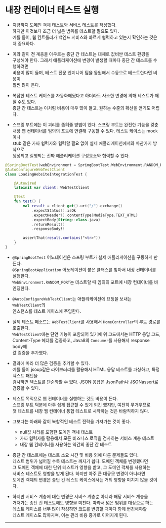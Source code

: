 # 내장 컨테이너 테스트 실행

- 지금까지 도메인 객체 테스트와 서비스 테스트를 작성했다.  
  하지만 이것보다 조금 더 넓은 범위를 테스트할 필요도 있다.  
  예를 들어, 웹 컨트롤러가 백엔드 서비스와 바르게 협력하고 있는지 확인하는 것은 더 중요하다.

- 이와 같이 전 계층을 아우르는 종단 간 테스트는 대체로 값비싼 테스트 환경을  
  구성해야 한다. 그래서 애플리케이션에 변경이 발생할 때마다 종단 간 테스트를 수행하려면  
  비용이 많이 들며, 테스트 전문 엔지니어 팀을 동원해서 수동으로 테스트한다면 비용이  
  훨씬 많이 든다.

- 복잡한 테스트 케이스를 자동화해뒀다고 하더라도 사소한 변경에 의해 테스트가 깨질 수도 있다.  
  종단 간 테스트는 이처럼 비용이 매우 많이 들고, 원하는 수준의 확신을 얻기도 어렵다.

- 스프링 부트에는 이 괴리를 좁혀줄 방법이 있다. 스프링 부트는 완전한 기능을 갖춘  
  내장 웹 컨테이너를 임의의 포트에 연결해 구동할 수 있다. 테스트 케이스는 mock이나  
  stub 같은 가짜 협력자와 협력할 필요 없이 실제 애플리케이션에서와 마찬가지 방식으로  
  생성되고 실행되는 진짜 애플리케이션 구성요소와 협력할 수 있다.

```kt
@SpringBootTest(webEnvironment = SpringBootTest.WebEnvironment.RANDOM_PORT)
@AutoConfigureWebTestClient
class LoadingWebsiteIntegrationTest {

    @Autowired
    lateinit var client: WebTestClient

    @Test
    fun test() {
        val result = client.get().uri("/").exchange()
            .expectStatus().isOk
            .expectHeader().contentType(MediaType.TEXT_HTML)
            .expectBody(String::class.java)
            .returnResult()
            .responseBody!!

        assertThat(result.contains("<tr>"))
    }
}
```

- `@SpringBootTest` 어노테이션은 스프링 부트가 실제 애플리케이션을 구동하게 만든다.  
  `@SpringBootApplication` 어노테이션이 붙은 클래스를 찾아서 내장 컨테이너를 실행한다.  
  `WebEnvironment.RANDOM_PORT`는 테스트할 때 임의의 포트에 내장 컨테이너를 바인딩한다.

- `@AutoConfigureWebTestClient`는 애플리케이션에 요청을 보내는 `WebTestClient`의  
  인스턴스를 테스트 케이스에 주입한다.

- 실제 테스트 메소드는 `WebTestClient`를 사용해서 `HomeController`의 루트 경로를 호출한다.  
  `WebTestClient`에는 단언 기능이 포함되어 있기에 위 코드에서는 HTTP 응답 코드,  
  Content-Type 헤더를 검증하고, Java8의 `Consumer`를 사용해서 response body에  
  값 검증을 추가했다.

- 결과에 따라 더 많은 검증을 추가할 수 있다.  
  예를 들어 jsoup같은 라이브러리를 활용해서 HTML 응답 테스트를 파싱하고, 특정 텍스트 패턴을  
  검사하면 텍스트를 단순화할 수 있다. JSON 응답은 JsonPath나 JSONassert로  
  검증할 수 있다.

- 테스트 목적으로 웹 컨테이너를 실행하는 것도 비용이 든다.  
  스프링 부트 덕분에 아주 쉽게 접근할 수 있게 되긴 했지만, 여전히 무거우므로  
  첫 테스트를 내장 웹 컨테이너 통합 테스트로 시작하는 것은 바람직하지 않다.

- 그보다는 아래와 같이 복합적인 테스트 전략을 가져가는 것이 좋다.

  - null값 처리를 포함한 도메인 객체 테스트
  - 가짜 협력자를 활용해서 모든 비즈니스 로직을 검사하는 서비스 계층 테스트
  - 내장 웹 컨테이너를 사용하는 약간의 종단 간 테스트

- 종단 간 테스트에는 테스트 소요 시간 및 비용 외에 다른 문제들도 있다.  
  테스트 범위가 넓어질 수록 테스트는 깨지기 쉽다. 도메인 객체를 변경했다면  
  그 도메인 객체에 대한 단위 테스트가 영향을 받고, 그 도메인 객체를 사용하는  
  서비스 테스트도 영향을 받게 된다. 하지만 아주 큰 대규모 변경이 아니라면  
  도메인 객체의 변경은 종단 간 테스트 케이스에서는 거의 영향을 미치지 않을 것이다.

- 하지만 서비스 계층에 대한 변경은 서비스 계층뿐 아니라 해당 서비스 계층을  
  거쳐가는 종단 간 테스트에도 영향을 미친다. 따라서 넓은 범위를 대상으로 하는  
  테스트 케이스를 너무 많이 작성하면 코드를 변경할 때마다 함께 변경해야할  
  테스트 케이스도 많아지며, 이는 관리 비용 증가로 이어지게 된다.

<hr/>
